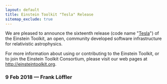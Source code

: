 ```yaml
---
layout: default
title: Einstein Toolkit "Tesla" Release
sitemap_exclude: true
---
```

We are pleased to announce the sixteenth release (code name
"[Tesla](https://en.wikipedia.org/wiki/Nikola_Tesla)") of the Einstein
Toolkit, an open, community developed software infrastructure for
relativistic astrophysics.

For more information about using or contributing to the Einstein
Toolkit, or to join the Einstein Toolkit Consortium, please visit our
web pages at <http://einsteintoolkit.org>.

### 9 Feb 2018 — Frank Löffler
